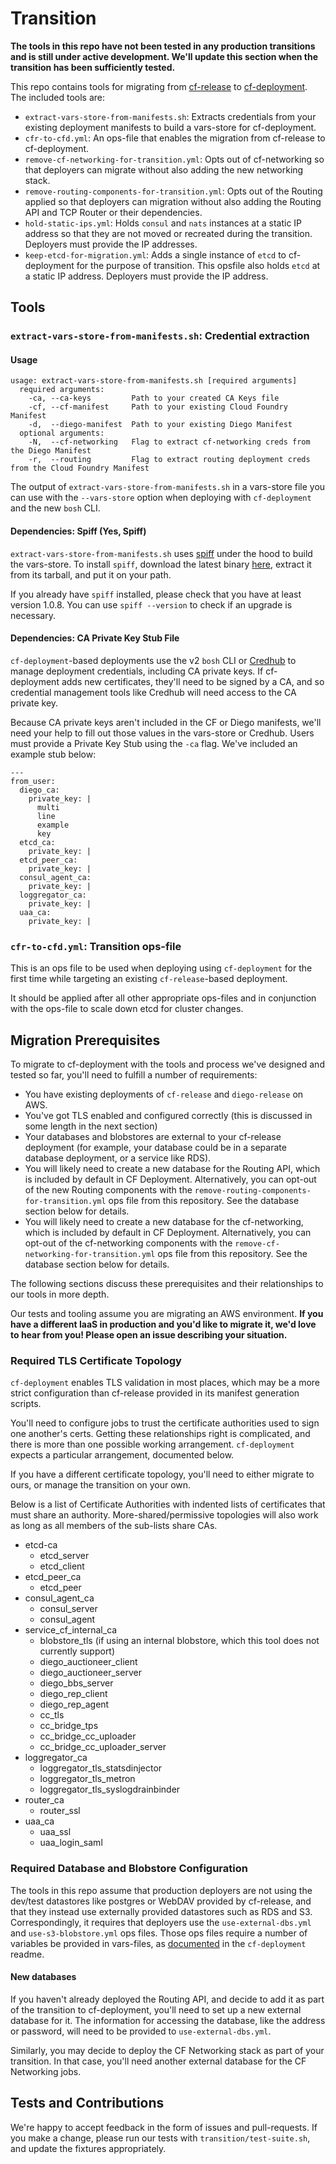 # Transition

**The tools in this repo
have not been tested
in any production transitions
and is still under active development.
We'll update this section when the transition
has been sufficiently tested.**

This repo contains tools for migrating
from [cf-release](https://github.com/cloudfoundry/cf-release)
to [cf-deployment](https://github.com/cloudfoundry/cf-deployment).
The included tools are:
- `extract-vars-store-from-manifests.sh`: Extracts credentials from your existing deployment manifests
  to build a vars-store for cf-deployment.
- `cfr-to-cfd.yml`: An ops-file that enables the migration from cf-release to cf-deployment.
- `remove-cf-networking-for-transition.yml`: Opts out of cf-networking
  so that deployers can migrate without also adding the new networking stack.
- `remove-routing-components-for-transition.yml`: Opts out of the Routing applied
  so that deployers can migration without also adding the Routing API and TCP Router
  or their dependencies.
- `hold-static-ips.yml`: Holds `consul` and `nats` instances
  at a static IP address
  so that they are not moved or recreated
  during the transition.
  Deployers must provide the IP addresses.
- `keep-etcd-for-migration.yml`: Adds a single instance
of `etcd`
to cf-deployment
for the purpose of transition.
This opsfile also holds `etcd` at a static IP address.
Deployers must provide the IP address.

## Tools

### `extract-vars-store-from-manifests.sh`: Credential extraction

#### Usage
```
usage: extract-vars-store-from-manifests.sh [required arguments]
  required arguments:
    -ca, --ca-keys         Path to your created CA Keys file
    -cf, --cf-manifest     Path to your existing Cloud Foundry Manifest
    -d,  --diego-manifest  Path to your existing Diego Manifest
  optional arguments:
    -N,  --cf-networking   Flag to extract cf-networking creds from the Diego Manifest
    -r,  --routing         Flag to extract routing deployment creds from the Cloud Foundry Manifest
```
The output of `extract-vars-store-from-manifests.sh`
in a vars-store file you can use
with the `--vars-store` option
when deploying with `cf-deployment`
and the new `bosh` CLI.

#### Dependencies: Spiff (Yes, Spiff)
`extract-vars-store-from-manifests.sh` uses [spiff](https://github.com/cloudfoundry-incubator/spiff)
under the hood to build the vars-store.
To install `spiff`,
download the latest binary [here][spiff-releases],
extract it from its tarball,
and put it on your path.

If you already have `spiff` installed,
please check that you have at least version 1.0.8.
You can use `spiff --version` to check
if an upgrade is necessary.

#### Dependencies: CA Private Key Stub File
`cf-deployment`-based deployments use
the v2 `bosh` CLI or [Credhub](https://github.com/cloudfoundry-incubator/credhub)
to manage deployment credentials,
including CA private keys.
If cf-deployment adds new certificates,
they'll need to be signed by a CA,
and so credential management tools like Credhub
will need access to the CA private key.

Because CA private keys aren't included in the CF or Diego manifests,
we'll need your help to fill out those values in the vars-store or Credhub.
Users must provide a Private Key Stub using the `-ca` flag.
We've included an example stub below:

```
---
from_user:
  diego_ca:
    private_key: |
      multi
      line
      example
      key
  etcd_ca:
    private_key: |
  etcd_peer_ca:
    private_key: |
  consul_agent_ca:
    private_key: |
  loggregator_ca:
    private_key: |
  uaa_ca:
    private_key: |
```

### `cfr-to-cfd.yml`: Transition ops-file
This is an ops file
to be used when deploying using `cf-deployment`
for the first time
while targeting an existing `cf-release`-based deployment.

It should be applied after
all other appropriate ops-files
and in conjunction with the ops-file
to scale down etcd for cluster changes.

## Migration Prerequisites
To migrate to cf-deployment
with the tools and process we've designed and tested
so far,
you'll need to fulfill a number of requirements:
- You have existing deployments of
  `cf-release`
  and
  `diego-release` on AWS.
- You've got TLS enabled and configured correctly
  (this is discussed in some length in the next section)
- Your databases and blobstores are external to your cf-release deployment
  (for example, your database could be in a separate database deployment, or a service like RDS).
- You will likely need
  to create a new database
  for the Routing API,
  which is included by default in CF Deployment.
  Alternatively, you can opt-out of the new Routing components
  with the `remove-routing-components-for-transition.yml`
  ops file from this repository. See the database section below for details.
- You will likely need
  to create a new database
  for the cf-networking,
  which is included by default in CF Deployment.
  Alternatively, you can opt-out of the cf-networking components
  with the `remove-cf-networking-for-transition.yml`
  ops file from this repository. See the database section below for details.

The following sections discuss these prerequisites
and their relationships to our tools
in more depth.

Our tests and tooling
assume you are migrating an AWS environment.
**If you have a different IaaS in production
and you'd like to migrate it,
we'd love to hear from you!
Please open an issue describing your situation.**

### Required TLS Certificate Topology
`cf-deployment` enables TLS validation
in most places,
which may be a more strict configuration
than cf-release provided in its manifest generation scripts.

You'll need to configure jobs
to trust the certificate authorities
used to sign one another's certs.
Getting these relationships right is complicated,
and there is more than one possible working arrangement.
`cf-deployment` expects a particular arrangement,
documented below.

If you have a different certificate topology,
you'll need to either migrate to ours,
or manage the transition on your own.

Below is a list of Certificate Authorities
with indented lists of certificates
that must share an authority.
More-shared/permissive topologies will also work
as long as all members of the sub-lists share CAs.

- etcd-ca
  - etcd_server
  - etcd_client
- etcd_peer_ca
  - etcd_peer
- consul_agent_ca
  - consul_server
  - consul_agent
- service_cf_internal_ca
  - blobstore_tls
  (if using an internal blobstore,
  which this tool does not currently support)
  - diego_auctioneer_client
  - diego_auctioneer_server
  - diego_bbs_server
  - diego_rep_client
  - diego_rep_agent
  - cc_tls
  - cc_bridge_tps
  - cc_bridge_cc_uploader
  - cc_bridge_cc_uploader_server
- loggregator_ca
  - loggregator_tls_statsdinjector
  - loggregator_tls_metron
  - loggregator_tls_syslogdrainbinder
- router_ca
  - router_ssl
- uaa_ca
  - uaa_ssl
  - uaa_login_saml

### Required Database and Blobstore Configuration
The tools in this repo assume that
production deployers are not using the dev/test datastores
like postgres or WebDAV
provided by cf-release,
and that they instead use externally provided datastores
such as RDS and S3.
Correspondingly,
it requires that deployers use
the `use-external-dbs.yml` and `use-s3-blobstore.yml` ops files.
Those ops files require a number of variables
be provided in vars-files,
as [documented][cf-d-ops-files-list] in the `cf-deployment` readme.

#### New databases
If you haven't already deployed the Routing API,
and decide to add it as part of the transition to cf-deployment,
you'll need to set up a new external database for it.
The information for accessing the database,
like the address or password,
will need to be provided to `use-external-dbs.yml`.

Similarly,
you may decide to deploy the CF Networking stack
as part of your transition.
In that case, you'll need another external database for the CF Networking jobs.

## Tests and Contributions
We're happy to accept feedback
in the form of issues and pull-requests.
If you make a change,
please run our tests
with `transition/test-suite.sh`,
and update the fixtures appropriately.

[spiff-releases]: https://github.com/cloudfoundry-incubator/spiff/releases
[cf-d-ops-files-list]: https://github.com/cloudfoundry/cf-deployment/blob/master/README.md#ops-files
